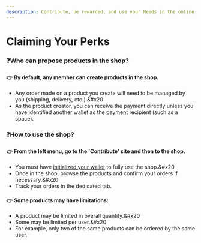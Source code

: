 ```yaml
---
description: Contribute, be rewarded, and use your Meeds in the online shop
---
```


# Claiming Your Perks

### :question:Who can propose products in the shop?

#### :point_right: **By default, any member can create products in the shop.**

- Any order made on a product you create will need to be managed by you (shipping, delivery, etc.).\&#x20
- As the product creator, you can receive the payment directly unless you have identified another wallet as the payment recipient (such as a space).

### :question:How to use the shop?

#### :point_right: From the left menu, go to the 'Contribute' site and then to the shop.

- You must have [initialized your wallet](../customizing-your-profile/initializing-your-wallet.md) to fully use the shop.\&#x20
- Once in the shop, browse the products and confirm your orders if necessary.\&#x20
- Track your orders in the dedicated tab.

#### :point_right: Some products may have limitations:

- A product may be limited in overall quantity.\&#x20
- Some may be limited per user.\&#x20
- For example, only two of the same products can be ordered by the same user.
